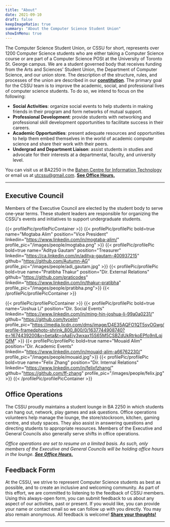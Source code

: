 ```yaml
---
title: "About"
date: 2021-09-10
draft: false
keepImageRatio: true
summary: "About the Computer Science Student Union"
showInMenu: true
---
```


The Computer Science Student Union, or CSSU for short, represents over 1200 Computer Science students who are either taking a Computer Science course or are part of a Computer Science POSt at the University of Toronto St. George campus. We are a student governed body that receives funding from the Arts and Sciences' Student Union, the Department of Computer Science, and our union store. The description of the structure, rules, and processes of the union are described in our [**constitution**](/constitution.pdf). The primary goal for the CSSU team is to improve the academic, social, and professional lives of computer science students. To do so, we intend to focus on the following:

- **Social Activities**: organize social events to help students in making friends in their program and form networks of mutual support.
- **Professional Development**: provide students with networking and professional skill development opportunities to facilitate success in their careers.
- **Academic Opportunities**: present adequate resources and opportunities to help them embed themselves in the world of academic computer science and share their work with their peers.
- **Undergrad and Department Liaison**: assist students in studies and advocate for their interests at a departmental, faculty, and university level.

You can visit us at BA2250 in the [Bahen Centre for Information Technology](https://goo.gl/maps/16JTD3pr2KKMkCTE7) or email us at [utcssu@gmail.com](mailto:utcssu@gmail.com). **[See Office Hours.](/ba2250)**

---

## Executive Council

Members of the Executive Council are elected by the student body to serve one-year terms. These student leaders are responsible for organizing the CSSU's events and initiatives to support undergraduate students.

{{< profilePic/profilePicContainer >}}
{{< profilePic/profilePic bold=true name="Mogtaba Alim" position="Vice President" linkedin="https://www.linkedin.com/in/mogtaba-alim/" profile_pic="/images/people/mogtaba.png" >}}
{{< profilePic/profilePic bold=true name="Aditya Gautam" position="Treasurer" linkedin="https://ca.linkedin.com/in/aditya-gautam-400937215" github="https://github.com/Autumn-AG" profile_pic="/images/people/adi_gautam.jpg" >}}
{{< profilePic/profilePic bold=true name="Pratibha Thakur" position="Dir. External Relations" github="https://github.com/praticodes" linkedin="https://www.linkedin.com/in/thakur-pratibha" profile_pic="/images/people/pratibha.png">}}
{{< /profilePic/profilePicContainer >}}

{{< profilePic/profilePicContainer >}}
{{< profilePic/profilePic bold=true name="Joshua Li" position="Dir. Social Events" linkedin="https://www.linkedin.com/in/ming-hin-joshua-li-99a0a0231/" github="https://github.com/tycelm" profile_pic="https://media.licdn.com/dms/image/D4E35AQFO1QT5syOGwg/profile-framedphoto-shrink_800_800/0/1637744908740?e=1674439200&v=beta&t=oAaEjy3wxax15S65M5CSBZdUkRtrkoEPfo9nlLqjQfM" >}}
{{< profilePic/profilePic bold=true name="Mouaid Alim" position="Dir. Academic Events" linkedin="https://www.linkedin.com/in/mouaid-alim-a66762230/" profile_pic="/images/people/mouaid.jpg">}}
{{< profilePic/profilePic  bold=true name="Felix Zhang" position="Dir. Internal Relations" linkedin="https://www.linkedin.com/in/felixfzhang/" github="https://github.com/ff-zhang" profile_pic="/images/people/felix.jpg" >}}
{{< /profilePic/profilePicContainer >}}

<!-- ## General Council

General Council members are volunteers appointed by the Executive Council to assist with our initiatives and be leaders in the community.

To join the General Council, apply [**here**](https://docs.google.com/forms/d/e/1FAIpQLSf35ZGWqknQuMd7HTs69lqa-SbcmavlsxGwVqms1KAEfoUCSA/viewform).

{{< profilePic/profilePicContainer >}}
{{< profilePic/profilePic  bold=true name="Kaylee Chan"  position="First Year Student Liaison" linkedin="https://www.linkedin.com/in/kaylee-chan/" profile_pic="/images/people/kaylee.jpeg" >}}
{{< profilePic/profilePic  bold=true name="Mahathi Gandhamaneni"  position="Communications"  linkedin="https://www.linkedin.com/in/mahathigandhamaneni/" profile_pic="/images/people/mahathi.jpeg" >}}
{{< profilePic/profilePic  bold=true name="Evan Kanter"  position="Advocacy Lead"  linkedin="https://www.linkedin.com/in/kanterevan/" profile_pic="/images/people/evan.jfif" >}}
{{< profilePic/profilePic  bold=true name="Minh Le"  position="First Year Student Liaison" profile_pic="/images/people/minh.jpeg" >}}
{{< profilePic/profilePic  bold=true name="Akiki Liang"  position="External Relations" personal="https://akikiliang.com" linkedin="https://www.linkedin.com/in/akiki-liang/" profile_pic="/images/people/akiki.jfif" >}}
{{< profilePic/profilePic  bold=true name="Jason Liu"  position="Administration"  linkedin="https://www.linkedin.com/in/jasonliu2000/" facebook="https://www.facebook.com/profile.php?id=100011461927421" github="https://github.com/jasonliu-json"  profile_pic="/images/people/jason.jpg" >}}
{{< profilePic/profilePic  bold=true name="Joshua Ong"  position="Social Events" facebook="https://www.facebook.com/joshua.ong.1848" github="https://github.com/ArKane-6418" linkedin="https://www.linkedin.com/in/-joshua-ong/" profile_pic="/images/people/josh.jpeg">}}
{{< profilePic/profilePic  bold=true name="Arjun Pandher"  position="Social Events"  linkedin="https://www.linkedin.com/in/arjun-pandher/" github="https://github.com/ArjunPandher"  profile_pic="/images/people/arjun.jpeg" >}}
{{< profilePic/profilePic  bold=true name="Dhruvaa Saravanan"  position="Academic Events"  linkedin="https://www.linkedin.com/in/dhruvaa/" profile_pic="/images/people/dhruvaa.jpeg" >}}
{{< profilePic/profilePic  bold=true name="Yujin Shim"  position="Internal Relations" profile_pic="/images/people/yujin.png" >}}
{{< profilePic/profilePic  bold=true name="Supriya Vasanth"  position="Communications (Graphics)" profile_pic="/images/people/supriya.jpg">}}
{{< profilePic/profilePic  bold=true name="Heyu (Owen) Wang"  position="International Student Liaison"  linkedin="https://www.linkedin.com/in/heyu-owen-wang-24a1b5222/" profile_pic="/images/people/heyu.jpeg" >}}
{{< profilePic/profilePic  bold=true name="Jessica Wang"  position="External Relations"  linkedin="https://www.linkedin.com/in/jessica-wang-957086194/" profile_pic="/images/people/jessica.jpeg" >}}

{{< profilePic/profilePic  bold=true name="Gerald Wang"  position="Social Events"  linkedin="https://www.linkedin.com/in/geraldyywang/" profile_pic="/images/people/gerald.jpg" >}}
{{< /profilePic/profilePicContainer >}} -->

## Office Operations

The CSSU proudly maintains a student lounge in BA 2250 in which students can hang out, network, play games and ask questions. Office operations volunteers help manage the lounge, the store/stockroom, kitchen, gaming centre, and study spaces. They also assist in answering questions and directing students to appropriate resources. Members of the Executive and General Councils also generally serve shifts in office operations.

_Office operations are set to resume on a limited basis. As such, only members of the Executive and General Councils will be holding office hours in the lounge. **[See Office Hours.](/ba2250)**_

## Feedback Form

At the CSSU, we strive to represent Computer Science students as best as possible, and to create an inclusive and welcoming community. As part of this effort, we are committed to listening to the feedback of CSSU members. Using this always-open form, you can submit feedback to us about any aspect of our activities, past or present. If you would like, you can provide your name or contact email so we can follow up with you directly. You may also remain anonymous. All feedback is welcome! [**Share your thoughts!**](https://forms.gle/bb4JXfWYkqW7Ewhh8)

---
